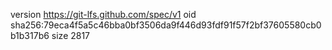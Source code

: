 version https://git-lfs.github.com/spec/v1
oid sha256:79eca4f5a5c46bba0bf3506da9f446d93fdf91f57f2bf37605580cb0b1b317b6
size 2817
